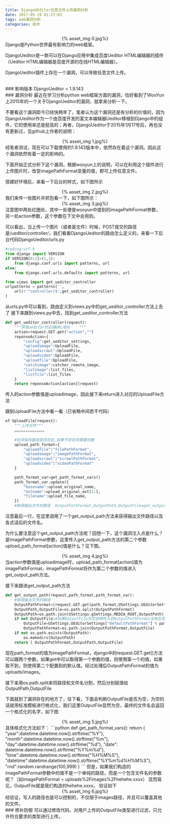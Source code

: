 ```yaml
---
title: DjangoUEditor任意文件上传漏洞分析
date: 2017-05-19 01:27:03
tags: web漏洞分析
categories: 技术
---
```

<div align="center">{% asset_img 0.jpg%}</div>
Django是Python世界最有影响力的web框架。

DjangoUeditor是一款可以在Django应用中集成百度Ueditor HTML编辑器的插件（Ueditor HTML编辑器是百度开源的在线HTML编辑器）。

DjangoUeditor插件上存在一个漏洞，可以导致任意文件上传。
<!--more-->
</br>
### 影响版本
DjangoUeditor < 1.9.143
</br>
### 漏洞分析
最近在学习分析python web框架方面的漏洞，恰好看到了WooYun 上2015年的一个关于DjangoUeditor的漏洞，就拿来分析一下。

不要看这个漏洞距今已经快两年了，笔者认为这个漏洞还是有分析的价值的，因为DjangoUeditor作为一个由百度开发的富文本编辑器Ueditor移植到Django中的组件，它的使用率还是挺高的；再者，DjangoUeditor于2015年1月17号后，再也没有更新过，见github上作者的说明：
<div align="center">{% asset_img 1.jpg%}</div>
经笔者测试，现在可以下载使用的1.9.143版本中，依然存在着这个漏洞。因此这个漏洞依然有着一定的影响的。

下面开始正式分析下这个漏洞，根据wooyun上的说明，可以在利用这个插件进行上传图片时，改变imagePathFormat变量的值，即可上传任意文件。

搭建好环境后，来看一下后台的样式，如下图所示
<div align="center">{% asset_img 2.jpg%}</div>
我们来传一张图片并抓包看一下，如下图所示：
<div align="center">{% asset_img 3.jpg%}</div>
注意图中两处红圈处，其中一处便是wooyun中提到的imagePathFormat参数，另一处action参数，这个参数在下文中会用到。

可以看出，当上传一个图片（或者是文件）时候，POST提交的路径是/ueditor/controller/，我们看看DjangoUeditor的路由怎么定义的，来看一下后台代码DjangoUeditor/urls.py
```python
#coding:utf-8
from django import VERSION
if VERSION[0:2]>(1,3):
    from django.conf.urls import patterns, url
else:
    from django.conf.urls.defaults import patterns, url

from views import get_ueditor_controller
urlpatterns = patterns('',
    url(r'^controller/$',get_ueditor_controller)
)
```
从urls.py中可以看到，路由定义到views.py中的get_ueditor_controller方法上去了
接下来跟到views.py中去，找到get_ueditor_controller方法
```python
def get_ueditor_controller(request):
    """获取ueditor的后端URL地址    """
    action=request.GET.get("action","")
    reponseAction={
        "config":get_ueditor_settings,
        "uploadimage":UploadFile,
        "uploadscrawl":UploadFile,
        "uploadvideo":UploadFile,
        "uploadfile":UploadFile,
        "catchimage":catcher_remote_image,
        "listimage":list_files,
        "listfile":list_files
    }
    return reponseAction[action](request)
```
传入的action参数值是uploadimage，因此接下来return进入对应的UploadFile方法

跟到UploadFile方法中看一看（已省略中间若干代码）
```python
ef UploadFile(request):
    """上传文件"""
    。。。。。。。。。。。。。。。。
   
    #检测保存路径是否存在,如果不存在则需要创建
    upload_path_format={
        "uploadfile":"filePathFormat",
        "uploadimage":"imagePathFormat",
        "uploadscrawl":"scrawlPathFormat",
        "uploadvideo":"videoPathFormat"
    }

    path_format_var=get_path_format_vars()
    path_format_var.update({
        "basename":upload_original_name,
        "extname":upload_original_ext[1:],
        "filename":upload_file_name,
    })
    #取得输出文件的路径  OutputPathFormat,OutputPath,OutputFile=get_output_path(request,upload_path_format[action],path_format_var)
```
注意最后一行，在这里调用了一个get_output_path方法来获得输出文件路径以及各式话后的文件名。

为什么要注意这个get_output_path方法呢？回想一下，这个漏洞注入点是什么？是imagePathFormat参数，这里传入get_output_path方法的第二个参数upload_path_format[action]值是什么？见下图。
<div align="center">{% asset_img 4.jpg%}</div>
当action参数值是uploadimage时，upload_path_format[action]值为 imagePathFormat，imagePathFormat将作为第二个参数的值进入get_output_path方法。

接下来跟进get_output_path方法
```python
def get_output_path(request,path_format,path_format_var):
    #取得输出文件的路径
    OutputPathFormat=(request.GET.get(path_format,USettings.UEditorSettings["defaultPathFormat"]) % path_format_var).replace("\\","/")
    OutputPath,OutputFile=os.path.split(OutputPathFormat)
    OutputPath=os.path.join(USettings.gSettings.MEDIA_ROOT,OutputPath)
    if not OutputFile:#如果OutputFile为空说明传入的OutputPathFormat没有包含文件名，因此需要用默认的文件名
        OutputFile=USettings.UEditorSettings["defaultPathFormat"] % path_format_var
        OutputPathFormat=os.path.join(OutputPathFormat,OutputFile)
    if not os.path.exists(OutputPath):
        os.makedirs(OutputPath)
    return ( OutputPathFormat,OutputPath,OutputFile)
```
现在path_format的值为imagePathFormat，django中的request.GET.get()方法可以跟两个参数，如果get中可以取得第一个参数的值，则使用第一个的值，如果取不到，则使用第二个配置到的默认值。经过处理后OutputPathFormat的值为uploads/images。

接下来用os.path.split来将路径和文件名分割，然后分别赋值给OutputPath,OutputFile

下面就到了漏洞存在的地方了，往下看，下面会判断OutputFile是否为空，为空的话就用标准模板进行格式化，我们这里OutputFile显然为空，最终的文件名会返回一个格式化的名字，如下图
<div align="center">{% asset_img 5.jpg%}</div>
具体格式化方法如下：
```python
def get_path_format_vars():
    return {
        "year":datetime.datetime.now().strftime("%Y"),
        "month":datetime.datetime.now().strftime("%m"),
        "day":datetime.datetime.now().strftime("%d"),
        "date": datetime.datetime.now().strftime("%Y%m%d"),
        "time":datetime.datetime.now().strftime("%H%M%S"),
        "datetime":datetime.datetime.now().strftime("%Y%m%d%H%M%S"),
        "rnd":random.randrange(100,999)
    }
```
但是，如果我们构造的imagePathFormat参数中的值不是一个单纯的路径，而是一个包含文件名的参数呢？（如imagePathFormat = uploads%2Fimages%2Fhehehe.xxxx）
显而易见，OutputFile就是我们构造的hehehe.xxxx。
验证如下
<div align="center">{% asset_img 6.jpg%}</div>
经验证，写入的路径也是可以控制的，不仅限于images路径，并且可以覆盖其他的文件。
</br>
### 修补防御
可以通过修改代码，对用户上传的OutputFile类型进行过滤，只允许符合要求的类型进行上传。


